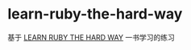 # learn-ruby-the-hard-way

基于 [LEARN RUBY THE HARD WAY](https://learnrubythehardway.org/book) 一书学习的练习
